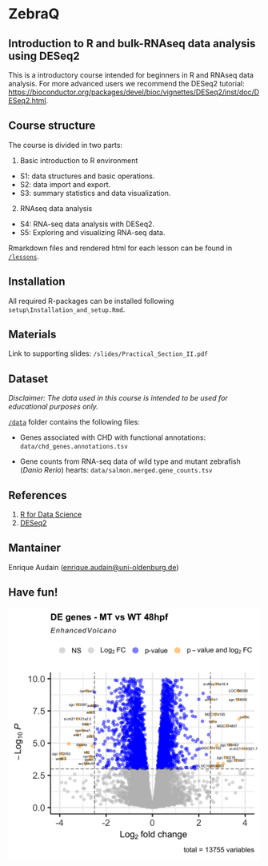 # ZebraQ

## Introduction to R and bulk-RNAseq data analysis using DESeq2

This is a introductory course intended for beginners in R and RNAseq data analysis. For more advanced users we recommend the DESeq2 tutorial: <https://bioconductor.org/packages/devel/bioc/vignettes/DESeq2/inst/doc/DESeq2.html>.

## Course structure

The course is divided in two parts:

1.  Basic introduction to R environment

-   S1: data structures and basic operations.
-   S2: data import and export.
-   S3: summary statistics and data visualization.

2.  RNAseq data analysis

-   S4: RNA-seq data analysis with DESeq2.
-   S5: Exploring and visualizing RNA-seq data.

Rmarkdown files and rendered html for each lesson can be found in [`/lessons`](lessons/).

## Installation

All required R-packages can be installed following `setup\Installation_and_setup.Rmd`.

## Materials

Link to supporting slides: `/slides/Practical_Section_II.pdf`

## Dataset

*Disclaimer: The data used in this course is intended to be used for educational purposes only.*

[`/data`](data/) folder contains the following files:

-   Genes associated with CHD with functional annotations: `data/chd_genes.annotations.tsv`

-   Gene counts from RNA-seq data of wild type and mutant zebrafish (*Danio Rerio*) hearts: `data/salmon.merged.gene_counts.tsv`

## References

1.  [R for Data Science](https://r4ds.had.co.nz/)
2.  [DESeq2](https://bioconductor.org/packages/release/bioc/html/DESeq2.html)

## Mantainer

Enrique Audain (enrique.audain@uni-oldenburg.de)

## Have fun!

![](./docs/volcano.png)

